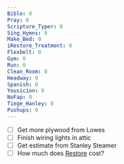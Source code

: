 ```yaml
---
Bible: 0
Pray: 0
Scripture_Typer: 0
Sing_Hymns: 0
Make_Bed: 0
iRestore_Treatment: 0
Flexbelt: 0
Gym: 0
Run: 0
Clean_Room: 0
Headway: 0
Spanish: 0
Yousicion: 0
NoFap: 0
Tiege_Hanley: 0
Pushups: 0
---
```


- [ ] Get more plywood from Lowes
- [ ] Finish wiring lights in attic
- [ ] Get estimate from Stanley Steamer
- [ ] How much does [Restore](https://www.youtube.com/watch?v=l312qrAmi78) cost?
